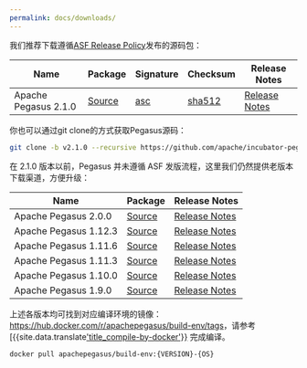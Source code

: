```yaml
---
permalink: docs/downloads/
---
```


我们推荐下载遵循[ASF Release Policy](http://www.apache.org/legal/release-policy.html)发布的源码包：

[2.1.0-src]: https://www.apache.org/dyn/closer.cgi?path=/incubator/pegasus/2.1.0/apache-pegasus-2.1.0-incubating-src.zip
[2.1.0-asc]: https://downloads.apache.org/incubator/pegasus/2.1.0/apache-pegasus-2.1.0-incubating-src.zip.asc
[2.1.0-sha]: https://downloads.apache.org/incubator/pegasus/2.1.0/apache-pegasus-2.1.0-incubating-src.zip.sha512
[2.1.0-rn]: https://cwiki.apache.org/confluence/x/cxbZCQ

Name | Package | Signature | Checksum | Release Notes |
---|---|---|---|---|
Apache Pegasus 2.1.0 | [Source][2.1.0-src] | [asc][2.1.0-asc] | [sha512][2.1.0-sha] | [Release Notes][2.1.0-rn]

你也可以通过git clone的方式获取Pegasus源码：

```bash
git clone -b v2.1.0 --recursive https://github.com/apache/incubator-pegasus.git
```

在 2.1.0 版本以前，Pegasus 并未遵循 ASF 发版流程，这里我们仍然提供老版本下载渠道，方便升级：

[2.0.0-src]: https://github.com/apache/incubator-pegasus/releases/download/v2.0.0/apache-pegasus-2.0.0-incubating-src.zip
[2.0.0-rn]: https://github.com/apache/incubator-pegasus/releases/tag/v2.0.0
[1.12.3-src]: https://github.com/apache/incubator-pegasus/releases/download/v1.12.3/apache-pegasus-1.12.3-incubating-src.zip
[1.12.3-rn]: https://github.com/apache/incubator-pegasus/releases/tag/v1.12.3
[1.11.6-src]: https://github.com/apache/incubator-pegasus/releases/download/v1.11.6/apache-pegasus-1.11.6-incubating-src.zip
[1.11.6-rn]: https://github.com/apache/incubator-pegasus/releases/tag/v1.11.6
[1.11.3-src]: https://github.com/apache/incubator-pegasus/releases/download/v1.11.3/apache-pegasus-1.11.3-incubating-src.zip
[1.11.3-rn]: https://github.com/apache/incubator-pegasus/releases/tag/v1.11.3
[1.10.0-src]: https://github.com/apache/incubator-pegasus/releases/download/v1.10.0/apache-pegasus-1.10.0-incubating-src.zip
[1.10.0-rn]: https://github.com/apache/incubator-pegasus/releases/tag/v1.10.0
[1.9.0-src]: https://github.com/apache/incubator-pegasus/releases/download/v1.9.0/apache-pegasus-1.9.0-incubating-src.zip
[1.9.0-rn]: https://github.com/apache/incubator-pegasus/releases/tag/v1.9.0

Name | Package | Release Notes
---|---|---
Apache Pegasus 2.0.0 | [Source][2.0.0-src] | [Release Notes][2.0.0-rn]
Apache Pegasus 1.12.3 | [Source][1.12.3-src] | [Release Notes][1.12.3-rn]
Apache Pegasus 1.11.6 | [Source][1.11.6-src] | [Release Notes][1.11.6-rn]
Apache Pegasus 1.11.3 | [Source][1.11.3-src] | [Release Notes][1.11.3-rn]
Apache Pegasus 1.10.0 | [Source][1.10.0-src] | [Release Notes][1.10.0-rn]
Apache Pegasus 1.9.0 | [Source][1.9.0-src] | [Release Notes][1.9.0-rn]

上述各版本均可找到对应编译环境的镜像：<https://hub.docker.com/r/apachepegasus/build-env/tags>，请参考 [{{site.data.translate['title_compile-by-docker'}}](docs/build/compile-by-docker/) 完成编译。

```
docker pull apachepegasus/build-env:{VERSION}-{OS}
```
